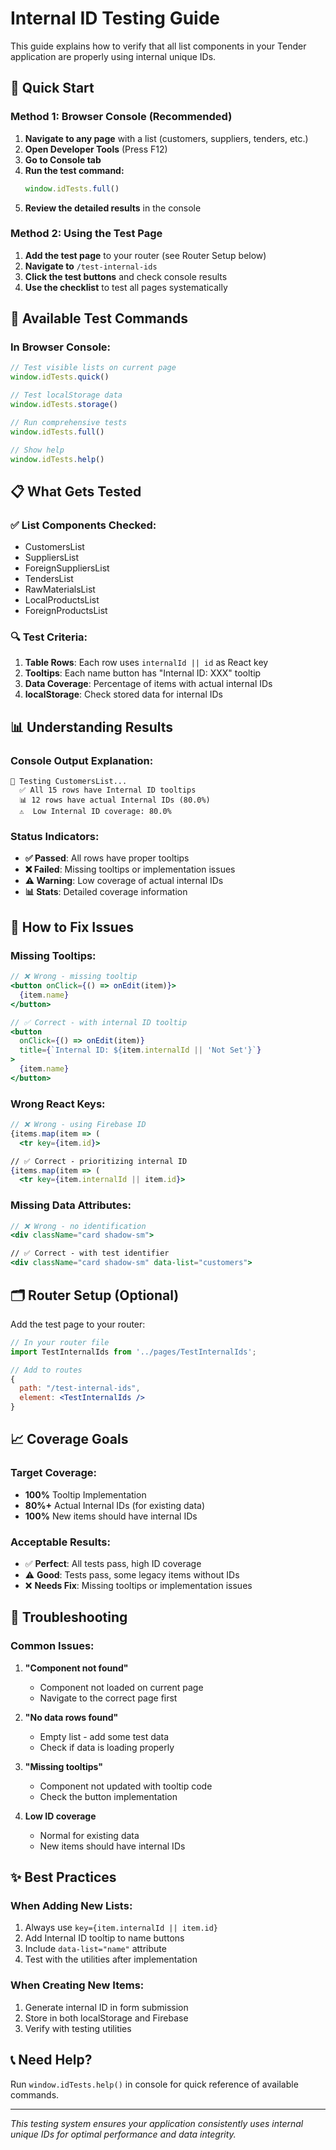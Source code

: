 # Internal ID Testing Guide

This guide explains how to verify that all list components in your Tender application are properly using internal unique IDs.

## 🚀 Quick Start

### Method 1: Browser Console (Recommended)

1. **Navigate to any page** with a list (customers, suppliers, tenders, etc.)
2. **Open Developer Tools** (Press F12)
3. **Go to Console tab**
4. **Run the test command:**
   ```javascript
   window.idTests.full()
   ```
5. **Review the detailed results** in the console

### Method 2: Using the Test Page

1. **Add the test page** to your router (see Router Setup below)
2. **Navigate to** `/test-internal-ids`
3. **Click the test buttons** and check console results
4. **Use the checklist** to test all pages systematically

## 🧪 Available Test Commands

### In Browser Console:

```javascript
// Test visible lists on current page
window.idTests.quick()

// Test localStorage data
window.idTests.storage() 

// Run comprehensive tests
window.idTests.full()

// Show help
window.idTests.help()
```

## 📋 What Gets Tested

### ✅ List Components Checked:
- CustomersList
- SuppliersList  
- ForeignSuppliersList
- TendersList
- RawMaterialsList
- LocalProductsList
- ForeignProductsList

### 🔍 Test Criteria:
1. **Table Rows**: Each row uses `internalId || id` as React key
2. **Tooltips**: Each name button has "Internal ID: XXX" tooltip
3. **Data Coverage**: Percentage of items with actual internal IDs
4. **localStorage**: Check stored data for internal IDs

## 📊 Understanding Results

### Console Output Explanation:

```
🧪 Testing CustomersList...
  ✅ All 15 rows have Internal ID tooltips
  📊 12 rows have actual Internal IDs (80.0%)
  ⚠️  Low Internal ID coverage: 80.0%
```

### Status Indicators:
- **✅ Passed**: All rows have proper tooltips
- **❌ Failed**: Missing tooltips or implementation issues  
- **⚠️ Warning**: Low coverage of actual internal IDs
- **📊 Stats**: Detailed coverage information

## 🔧 How to Fix Issues

### Missing Tooltips:
```jsx
// ❌ Wrong - missing tooltip
<button onClick={() => onEdit(item)}>
  {item.name}
</button>

// ✅ Correct - with internal ID tooltip
<button 
  onClick={() => onEdit(item)}
  title={`Internal ID: ${item.internalId || 'Not Set'}`}
>
  {item.name}
</button>
```

### Wrong React Keys:
```jsx
// ❌ Wrong - using Firebase ID
{items.map(item => (
  <tr key={item.id}>

// ✅ Correct - prioritizing internal ID
{items.map(item => (
  <tr key={item.internalId || item.id}>
```

### Missing Data Attributes:
```jsx
// ❌ Wrong - no identification
<div className="card shadow-sm">

// ✅ Correct - with test identifier  
<div className="card shadow-sm" data-list="customers">
```

## 🗂️ Router Setup (Optional)

Add the test page to your router:

```jsx
// In your router file
import TestInternalIds from '../pages/TestInternalIds';

// Add to routes
{
  path: "/test-internal-ids",
  element: <TestInternalIds />
}
```

## 📈 Coverage Goals

### Target Coverage:
- **100%** Tooltip Implementation
- **80%+** Actual Internal IDs (for existing data)
- **100%** New items should have internal IDs

### Acceptable Results:
- ✅ **Perfect**: All tests pass, high ID coverage
- ⚠️ **Good**: Tests pass, some legacy items without IDs  
- ❌ **Needs Fix**: Missing tooltips or implementation issues

## 🐛 Troubleshooting

### Common Issues:

1. **"Component not found"**
   - Component not loaded on current page
   - Navigate to the correct page first

2. **"No data rows found"**  
   - Empty list - add some test data
   - Check if data is loading properly

3. **"Missing tooltips"**
   - Component not updated with tooltip code
   - Check the button implementation

4. **Low ID coverage**
   - Normal for existing data
   - New items should have internal IDs

## ✨ Best Practices

### When Adding New Lists:
1. Always use `key={item.internalId || item.id}`
2. Add Internal ID tooltip to name buttons
3. Include `data-list="name"` attribute
4. Test with the utilities after implementation

### When Creating New Items:
1. Generate internal ID in form submission
2. Store in both localStorage and Firebase
3. Verify with testing utilities

## 📞 Need Help?

Run `window.idTests.help()` in console for quick reference of available commands.

---

*This testing system ensures your application consistently uses internal unique IDs for optimal performance and data integrity.*